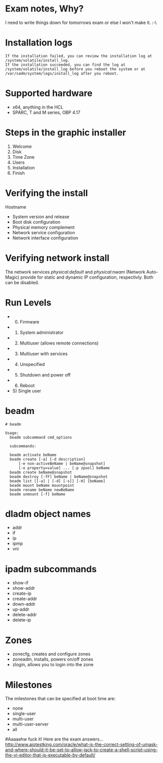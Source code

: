 # Exam notes, Why?
I need to write things down for tomorrows exam or else I won't make it. :-\

# Installation logs
    If the installation failed, you can review the installation log at /system/volatile/install_log.
    If the installation succeeded, you can find the log at /system/volatile/install_log before you reboot the system or at /var/sadm/system/logs/install_log after you reboot.

# Supported hardware
* x64, anything in the HCL
* SPARC, T and M series, OBP 4.17

# Steps in the graphic installer
1. Welcome
2. Disk
3. Time Zone
4. Users
5. Installation
6. Finish

# Verifying the install
Hostname
* System version and release
* Boot disk configuration
* Physical memory complement
* Network service configuration
* Network interface configuration

# Verifying network install
The network services _physical:default_ and _physical:nwam_ (Network Auto-Magic) provide for static and dynamic IP configuration, respectivly. Both can be disabled.

# Run Levels
* 0) Firmware
* 1) System administrator
* 2) Multiuser (allows remote connections)
* 3) Multiuser with services
* 4) Unspecified
* 5) Shutdown and power off
* 6) Reboot
* S) Single user

# beadm
    # beadm

    Usage:
      beadm subcommand cmd_options

      subcommands:

      beadm activate beName
      beadm create [-a] [-d description]
          [-e non-activeBeName | beName@snapshot]
          [-o property=value] ... [-p zpool] beName
      beadm create beName@snapshot
      beadm destroy [-fF] beName | beName@snapshot
      beadm list [[-a] | [-d] [-s]] [-H] [beName]
      beadm mount beName mountpoint
      beadm rename beName newBeName
      beadm unmount [-f] beName

# dladm object names
* addr
* if
* ip
* ipmp
* vni

# ipadm subcommands
* show-if
* show-addr
* create-ip
* create-addr
* down-addr
* up-addr
* delete-addr
* delete-ip

# Zones
* zonecfg, creates and configure zones
* zoneadm, installs, powers on/off zones
* zlogin, allows you to login into the zone

# Milestones
The milestones that can be specified at boot time are:
* none
* single-user
* multi-user
* multi-user-server
* all

#Aaaaahw fuck it!
Here are the exam answers... http://www.aiotestking.com/oracle/what-is-the-correct-setting-of-umask-and-where-should-it-be-set-to-allow-jack-to-create-a-shell-script-using-the-vi-editor-that-is-executable-by-default/
